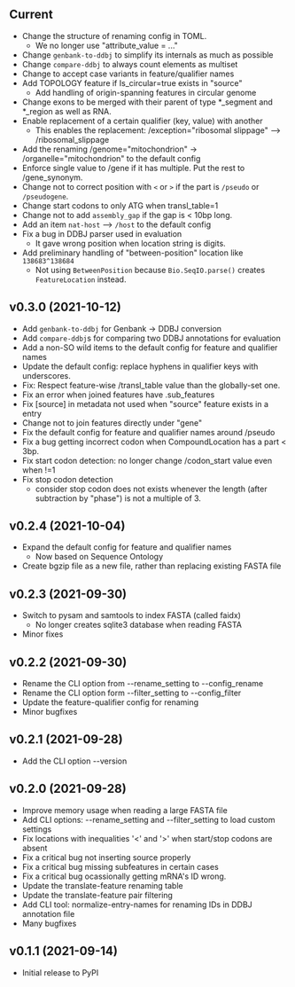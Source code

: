 ## Current
* Change the structure of renaming config in TOML.
    * We no longer use "attribute_value = ..."
* Change `genbank-to-ddbj` to simplify its internals as much as possible
* Change `compare-ddbj` to always count elements as multiset
* Change to accept case variants in feature/qualifier names
* Add TOPOLOGY feature if Is_circular=true exists in "source"
    * Add handling of origin-spanning features in circular genome
* Change exons to be merged with their parent of type \*\_segment and \*\_region as well as RNA.
* Enable replacement of a certain qualifier (key, value) with another
    * This enables the replacement: /exception="ribosomal slippage" --> /ribosomal_slippage
* Add the renaming /genome="mitochondrion" -> /organelle="mitochondrion" to the default config
* Enforce single value to /gene if it has multiple. Put the rest to /gene_synonym.
* Change not to correct position with `<` or `>` if the part is `/pseudo` or `/pseudogene`.
* Change start codons to only ATG when transl_table=1
* Change not to add `assembly_gap` if the gap is < 10bp long.
* Add an item `nat-host` --> `/host` to the default config
* Fix a bug in DDBJ parser used in evaluation
    * It gave wrong position when location string is digits.
* Add preliminary handling of "between-position" location like `138683^138684`
    * Not using `BetweenPosition` because `Bio.SeqIO.parse()` creates `FeatureLocation` instead.

## v0.3.0 (2021-10-12)
* Add `genbank-to-ddbj` for Genbank → DDBJ conversion
* Add `compare-ddbj`s for comparing two DDBJ annotations for evaluation
* Add a non-SO wild items to the default config for feature and qualifier names
* Update the default config: replace hyphens in qualifier keys with underscores.
* Fix: Respect feature-wise /transl_table value than the globally-set one.
* Fix an error when joined features have .sub_features
* Fix [source] in metadata not used when "source" feature exists in a entry
* Change not to join features directly under "gene"
* Fix the default config for feature and qualifier names around /pseudo
* Fix a bug getting incorrect codon when CompoundLocation has a part < 3bp.
* Fix start codon detection: no longer change /codon_start value even when !=1
* Fix stop codon detection
    * consider stop codon does not exists whenever the length
      (after subtraction by "phase") is not a multiple of 3.

## v0.2.4 (2021-10-04)
* Expand the default config for feature and qualifier names
    * Now based on Sequence Ontology
* Create bgzip file as a new file, rather than replacing existing FASTA file

## v0.2.3 (2021-09-30)
* Switch to pysam and samtools to index FASTA (called faidx)
    * No longer creates sqlite3 database when reading FASTA
* Minor fixes

## v0.2.2 (2021-09-30)
* Rename the CLI option from --rename_setting to --config_rename
* Rename the CLI option form --filter_setting to --config_filter
* Update the feature-qualifier config for renaming
* Minor bugfixes

## v0.2.1 (2021-09-28)
* Add the CLI option --version

## v0.2.0 (2021-09-28)
* Improve memory usage when reading a large FASTA file
* Add CLI options: --rename_setting and --filter_setting to load custom settings
* Fix locations with inequalities '<' and '>' when start/stop codons are absent
* Fix a critical bug not inserting source properly
* Fix a critical bug missing subfeatures in certain cases
* Fix a critical bug ocassionally getting mRNA's ID wrong.
* Update the translate-feature renaming table
* Update the translate-feature pair filtering
* Add CLI tool: normalize-entry-names for renaming IDs in DDBJ annotation file
* Many bugfixes

## v0.1.1 (2021-09-14)
* Initial release to PyPI